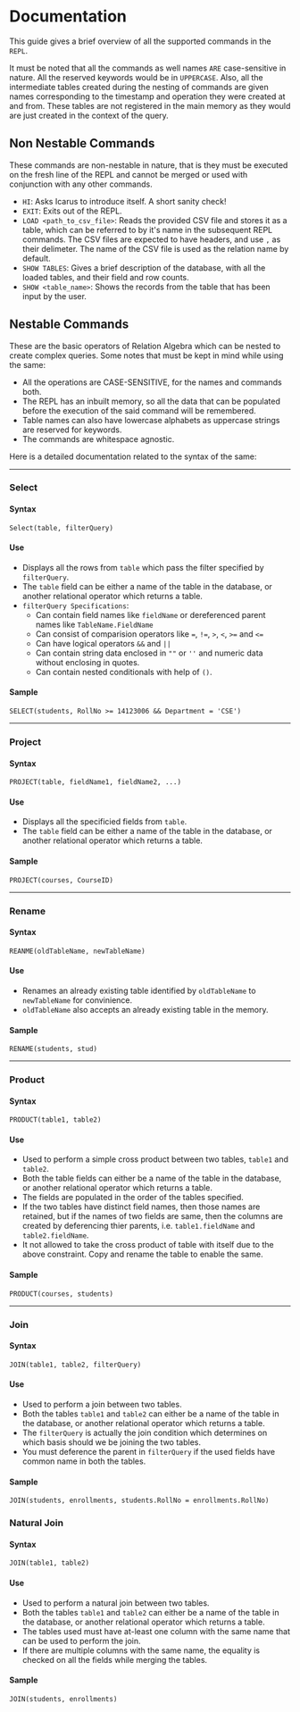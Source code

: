 # Documentation

This guide gives a brief overview of all the supported commands in the `REPL`.

It must be noted that all the commands as well names `ARE` case-sensitive in nature. All the reserved keywords would be in `UPPERCASE`. Also, all the intermediate tables created during the nesting of commands are given names corresponding to the timestamp and operation they were created at and from. These tables are not registered in the main memory as they would are just created in the context of the query.

## Non Nestable Commands

These commands are non-nestable in nature, that is they must be executed on the fresh line of the REPL and cannot be merged or used with conjunction with any other commands.

- `HI`: Asks Icarus to introduce itself. A short sanity check!
- `EXIT`: Exits out of the REPL.
- `LOAD <path_to_csv_file>`: Reads the provided CSV file and stores it as a table, which can be referred to by it's name in the subsequent REPL commands. The CSV files are expected to have headers, and use `,` as their delimeter. The name of the CSV file is used as the relation name by default.
- `SHOW TABLES`: Gives a brief description of the database, with all the loaded tables, and their field and row counts.
- `SHOW <table_name>`: Shows the records from the table that has been input by the user.

## Nestable Commands

These are the basic operators of Relation Algebra which can be nested to create complex queries. Some notes that must be kept in mind while using the same:

- All the operations are CASE-SENSITIVE, for the names and commands both.
- The REPL has an inbuilt memory, so all the data that can be populated before the execution of the said command will be remembered.
- Table names can also have lowercase alphabets as uppercase strings are reserved for keywords.
- The commands are whitespace agnostic.

Here is a detailed documentation related to the syntax of the same:

---

### Select

#### Syntax

`Select(table, filterQuery)`

#### Use

- Displays all the rows from `table` which pass the filter specified by `filterQuery`.
- The `table` field can be either a name of the table in the database, or another relational operator which returns a table.
- `filterQuery Specifications`:
  - Can contain field names like `fieldName` or dereferenced parent names like `TableName.FieldName`
  - Can consist of comparision operators like `=`, `!=`, `>`, `<`, `>=` and `<=`
  - Can have logical operators `&&` and `||`
  - Can contain string data enclosed in `""` or `''` and numeric data without enclosing in quotes.
  - Can contain nested conditionals with help of `()`.

#### Sample

`SELECT(students, RollNo >= 14123006 && Department = 'CSE')`

---

### Project

#### Syntax

`PROJECT(table, fieldName1, fieldName2, ...)`

#### Use

- Displays all the specificied fields from `table`.
- The `table` field can be either a name of the table in the database, or another relational operator which returns a table.

#### Sample

`PROJECT(courses, CourseID)`

---

### Rename

#### Syntax

`REANME(oldTableName, newTableName)`

#### Use

- Renames an already existing table identified by `oldTableName` to `newTableName` for convinience.
- `oldTableName` also accepts an already existing table in the memory.

#### Sample

`RENAME(students, stud)`

---

### Product

#### Syntax

`PRODUCT(table1, table2)`

#### Use

- Used to perform a simple cross product between two tables, `table1` and `table2`.
- Both the table fields can either be a name of the table in the database, or another relational operator which returns a table.
- The fields are populated in the order of the tables specified.
- If the two tables have distinct field names, then those names are retained, but if the names of two fields are same, then the columns are created by deferencing thier parents, i.e. `table1.fieldName` and `table2.fieldName`.
- It not allowed to take the cross product of table with itself due to the above constraint. Copy and rename the table to enable the same.

#### Sample

`PRODUCT(courses, students)`

---

### Join

#### Syntax

`JOIN(table1, table2, filterQuery)`

#### Use

- Used to perform a join between two tables.
- Both the tables `table1` and `table2` can either be a name of the table in the database, or another relational operator which returns a table.
- The `filterQuery` is actually the join condition which determines on which basis should we be joining the two tables.
- You must deference the parent in `filterQuery` if the used fields have common name in both the tables.

#### Sample

`JOIN(students, enrollments, students.RollNo = enrollments.RollNo)`

### Natural Join

#### Syntax

`JOIN(table1, table2)`

#### Use

- Used to perform a natural join between two tables.
- Both the tables `table1` and `table2` can either be a name of the table in the database, or another relational operator which returns a table.
- The tables used must have at-least one column with the same name that can be used to perform the join.
- If there are multiple columns with the same name, the equality is checked on all the fields while merging the tables.

#### Sample

`JOIN(students, enrollments)`
